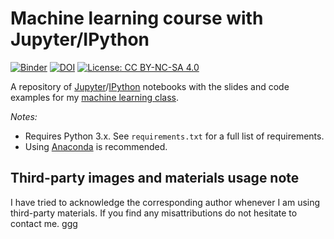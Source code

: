 # Machine learning course with Jupyter/IPython

[![Binder](http://mybinder.org/badge.svg)](http://mybinder.org/repo/lmarti/machine-learning)
[![DOI](https://zenodo.org/badge/DOI/10.5281/zenodo.495739.svg)](https://doi.org/10.5281/zenodo.495739)
[![License: CC BY-NC-SA 4.0](https://img.shields.io/badge/License-CC%20BY--NC--SA%204.0-lightgrey.svg)](http://creativecommons.org/licenses/by-nc-sa/4.0/)

A repository of [Jupyter](https://www.jupyter.org)/[IPython](https://www.ipython.org) notebooks with the slides and code examples for my [machine learning class](http://lmarti.com/ml-2017-1).

*Notes:* 
* Requires Python 3.x. See `requirements.txt` for a full list of requirements. 
* Using [Anaconda](https://www.continuum.io/downloads) is recommended.

## Third-party images and materials usage note

I have tried to acknowledge the corresponding author whenever I am using third-party materials. If you find any misattributions do not hesitate to contact me.
ggg
